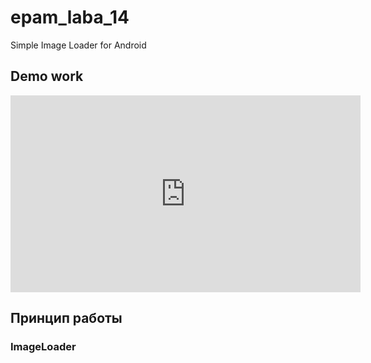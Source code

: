# epam_laba_14
Simple Image Loader for Android

## Demo work

<iframe width="560" height="315" src="https://www.youtube.com/embed/VV747h6uh6I" frameborder="0" allow="autoplay; encrypted-media" allowfullscreen></iframe>

## Принцип работы

### ImageLoader
